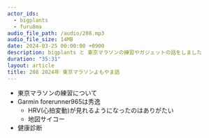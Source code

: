 ```yaml
---
actor_ids:
  - bigplants
  - furu8ma
audio_file_path: /audio/208.mp3
audio_file_size: 14MB
date: 2024-03-25 00:00:00 +0900
description: bigplants と 東京マラソンの練習やガジェットの話をしました
duration: "35:31"
layout: article
title: 208 2024年 東京マラソンよもやま話
---
```


- 東京マラソンの練習について
- Garmin forerunner965は秀逸
    - HRV(心拍変動)が見れるようになったのはありがたい
    - 地図サイコー
- 健康診断
